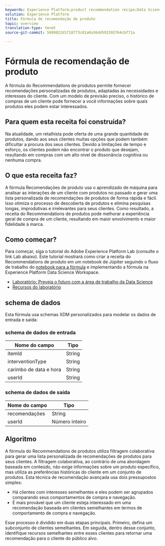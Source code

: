 ```yaml
---
keywords: Experience Platform;product recommendation recipe;Data Science Workspace;popular topics
solution: Experience Platform
title: Fórmula de recomendação de produto
topic: overview
translation-type: tm+mt
source-git-commit: 5699022d1f18773c81a0a36d4593393764cb771a

---
```



# Fórmula de recomendação de produto

A fórmula do Recommendations de produtos permite fornecer recomendações personalizadas de produtos, adaptadas às necessidades e interesses do cliente. Com um modelo de previsão preciso, o histórico de compras de um cliente pode fornecer a você informações sobre quais produtos eles podem estar interessados.

## Para quem esta receita foi construída?

Na atualidade, um retalhista pode oferta de uma grande quantidade de produtos, dando aos seus clientes muitas opções que podem também dificultar a procura dos seus clientes. Devido a limitações de tempo e esforço, os clientes podem não encontrar o produto que desejam, resultando em compras com um alto nível de dissonância cognitiva ou nenhuma compra.

## O que esta receita faz?

A fórmula Recomendações de produto usa o aprendizado de máquina para analisar as interações de um cliente com produtos no passado e gerar uma lista personalizada de recomendações de produtos de forma rápida e fácil. Isso otimiza o processo de descoberta de produtos e elimina pesquisas longas, improdutivas e irrelevantes para seus clientes. Como resultado, a receita do Recommendations de produtos pode melhorar a experiência geral de compra de um cliente, resultando em maior envolvimento e maior fidelidade à marca.

## Como começar?

Para começar, siga o tutorial do Adobe Experience Platform Lab (consulte o link Lab abaixo). Este tutorial mostrará como criar a receita do Recommendations de produto em um notebook de Júpiter seguindo o fluxo de trabalho do [notebook para a fórmula](../jupyterlab/create-a-recipe.md) e implementando a fórmula na Experience Platform Data Science Workspace.

* [Laboratório: Preveja o futuro com a área de trabalho da Data Science](https://expleague.azureedge.net/labs/L777/index.html)
* [Recursos do laboratório](https://github.com/adobe/experience-platform-dsw-reference/tree/master/Summit/2019/resources)

## schema de dados

Esta fórmula usa schemas [](../../xdm/schema/field-dictionary.md) XDM personalizados para modelar os dados de entrada e saída:

### schema de dados de entrada

| Nome do campo | Tipo |
--- | ---
| itemId | String |
| interventionType | String |
| carimbo de data e hora | String |
| userId | String |

### schema de dados de saída

| Nome do campo | Tipo |
--- | ---
| recomendações | String |
| userId | Número inteiro |

## Algoritmo

A fórmula do Recommendations de produtos utiliza filtragem colaborativa para gerar uma lista personalizada de recomendações de produtos para seus clientes. A filtragem colaborativa, ao contrário de uma abordagem baseada em conteúdo, não exige informações sobre um produto específico, mas utiliza as preferências históricas do cliente em um conjunto de produtos. Esta técnica de recomendação avançada usa dois pressupostos simples:
* Há clientes com interesses semelhantes e eles podem ser agrupados comparando seus comportamentos de compra e navegação.
* É mais provável que um cliente esteja interessado em uma recomendação baseada em clientes semelhantes em termos de comportamento de compra e navegação.

Esse processo é dividido em duas etapas principais. Primeiro, defina um subconjunto de clientes semelhantes. Em seguida, dentro desse conjunto, identifique recursos semelhantes entre esses clientes para retornar uma recomendação para o cliente do público alvo.